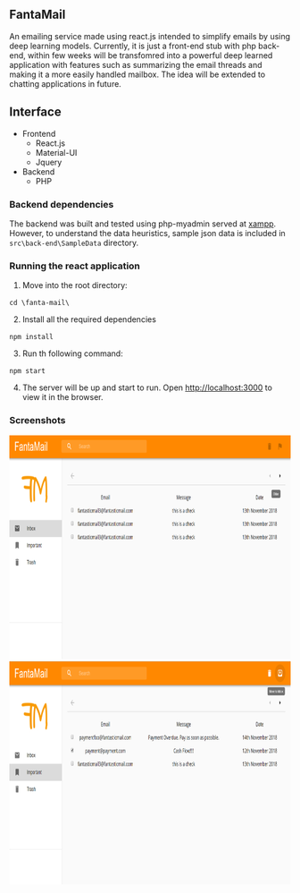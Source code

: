 ## FantaMail

An emailing service made using react.js intended to simplify emails by using deep learning models. Currently, it is just a front-end stub with php back-end, within few weeks will be transfomred into a powerful deep learned application with features such as summarizing the email threads and making it a more easily handled mailbox. The idea will be extended to chatting applications in future.

## Interface
* Frontend
  * React.js
  * Material-UI
  * Jquery
* Backend
  * PHP

### Backend dependencies
The backend was built and tested using php-myadmin served at [xampp](https://www.apachefriends.org/index.html).
However, to understand the data heuristics, sample json data is included in <code>src\back-end\SampleData</code> directory.

### Running the react application
1. Move into the root directory:
```console
cd \fanta-mail\
```
2. Install all the required dependencies
```console
npm install
```
3. Run th following command:
```console
npm start
```
4. The server will be up and start to run. Open [http://localhost:3000](http://localhost:3000) to view it in the browser.


### Screenshots
<img src="https://github.com/sheheryarnaveed/FantaMail/blob/master/src/screenshots/1.png" width="580" height="400">

<img src="https://github.com/sheheryarnaveed/FantaMail/blob/master/src/screenshots/2.png" width="580" height="400">

